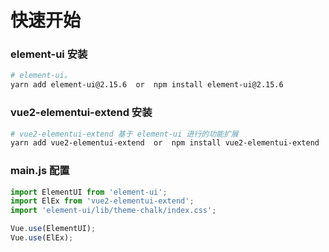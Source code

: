 # 快速开始

### element-ui 安装

``` bash
# element-ui。
yarn add element-ui@2.15.6  or  npm install element-ui@2.15.6
```

### vue2-elementui-extend 安装

``` bash
# vue2-elementui-extend 基于 element-ui 进行的功能扩展
yarn add vue2-elementui-extend  or  npm install vue2-elementui-extend

```

### main.js 配置
``` javascript
import ElementUI from 'element-ui';
import ElEx from 'vue2-elementui-extend';
import 'element-ui/lib/theme-chalk/index.css';

Vue.use(ElementUI);
Vue.use(ElEx);

```

